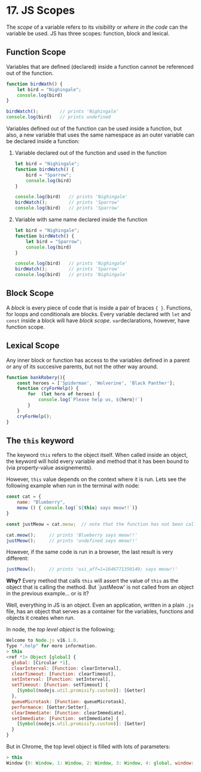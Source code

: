 # 17. JS Scopes

The *scope* of a variable refers to its *visibility* or *where in the code* can the variable be used. JS has three scopes: function, block and lexical.

## Function Scope
Variables that are defined (declared) inside a function cannot be referenced out of the function.
```js
function birdWath() {
    let bird = "Nighingale";
    console.log(bird)
}

birdWatch();        // prints 'Nighingale'
console.log(bird)   // prints undefined
```
Variables defined out of the function can be used inside a function, but also, a new variable that uses the same namespace as an outer variable can be declared inside a function:

1. Variable declared out of the function and used in the function

    ```js
    let bird = "Nighingale";
    function birdWatch() {
        bird = "Sparrow";
        console.log(bird)
    }

    console.log(bird)   // prints 'Nighingale'
    birdWatch();        // prints 'Sparrow'
    console.log(bird)   // prints 'Sparrow'
    ```
2. Variable with same name declared inside the function
    
    ```js
    let bird = "Nighingale";
    function birdWatch() {
        let bird = "Sparrow";
        console.log(bird)
    }

    console.log(bird)   // prints 'Nighingale'
    birdWatch();        // prints 'Sparrow'
    console.log(bird)   // prints 'Nighingale'
    ```
    
## Block Scope
A *block* is every piece of code that is inside a pair of braces `{ }`. Functions, for loops and conditionals are blocks. Every variable declared with `let` and `const` inside a block will have *block scope*. `var`declarations, however, have function scope.

## Lexical Scope
Any inner block or function has access to the variables defined in a parent or any of its succesive parents, but not the other way around.

```js
function bankRobery(){
    const heroes = ['Spiderman', 'Wolverine', 'Black Panther'];
    function cryForHelp() {
        for  (let hero of heroes) {
            console.log(`Please help us, ${hero}!`)
        }
    }
    cryForHelp();
}
```



## The `this` keyword
The keyword `this` refers to the object itself. When called inside an object, the keyword will hold every variable and method that it has been bound to (via property-value assignements).

However, `this` value depends on the context where it is run. Lets see the following example when run in the terminal with node:
```js
const cat = {
    name: "Blueberry",
    meow () { console.log(`${this} says meow!!`)}
}

const justMeow = cat.meow;  // note that the function has not been called!

cat.meow();     // prints 'Blueberry says meow!!'
justMeow();     // prints 'undefined says meow!!'
```
However, if the same code is run in a browser, the last result is very different:
```js
justMeow();     // prints 'usi_aff=1=1646771350149; says meow!!'
```

**Why?**
Every method that calls `this` will assert the value of `this` as the object that is calling the method. But `justMeow' is not called from an object in the previous example... or is it?

Well, everything in JS is an object. Even an application, written in a plain `.js` file, has an object that serves as a container for the variables, functions and objects it creates when run.

In node, the *top level object* is the following;
```js
Welcome to Node.js v16.1.0.
Type ".help" for more information.
> this
<ref *1> Object [global] {
  global: [Circular *1],
  clearInterval: [Function: clearInterval],
  clearTimeout: [Function: clearTimeout],
  setInterval: [Function: setInterval],
  setTimeout: [Function: setTimeout] {
    [Symbol(nodejs.util.promisify.custom)]: [Getter]
  },
  queueMicrotask: [Function: queueMicrotask],
  performance: [Getter/Setter],
  clearImmediate: [Function: clearImmediate],
  setImmediate: [Function: setImmediate] {
    [Symbol(nodejs.util.promisify.custom)]: [Getter]
  }
}
```

But in Chrome, the top level object is filled with lots of parameters:
```js 
> this
Window {0: Window, 1: Window, 2: Window, 3: Window, 4: global, window: Window, self: Window, document: document, name: 'usi_aff=1=1646771350149;', location: Location, …}
```